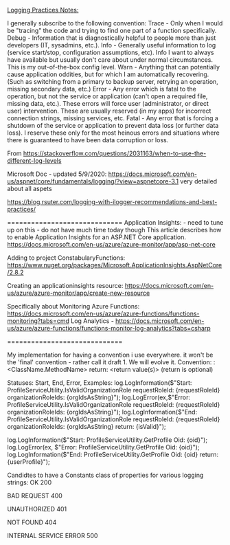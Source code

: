

<ins>Logging Practices Notes:<ins> 

I generally subscribe to the following convention:
Trace - Only when I would be "tracing" the code and trying to find one part of a function specifically.
Debug - Information that is diagnostically helpful to people more than just developers (IT, sysadmins, etc.).
Info - Generally useful information to log (service start/stop, configuration assumptions, etc). Info I want to always have available but usually don't care about under normal circumstances. This is my out-of-the-box config level.
Warn - Anything that can potentially cause application oddities, but for which I am automatically recovering. (Such as switching from a primary to backup server, retrying an operation, missing secondary data, etc.)
Error - Any error which is fatal to the operation, but not the service or application (can't open a required file, missing data, etc.). These errors will force user (administrator, or direct user) intervention. These are usually reserved (in my apps) for incorrect connection strings, missing services, etc.
Fatal - Any error that is forcing a shutdown of the service or application to prevent data loss (or further data loss). I reserve these only for the most heinous errors and situations where there is guaranteed to have been data corruption or loss.
 
From <https://stackoverflow.com/questions/2031163/when-to-use-the-different-log-levels>
 
 
Microsoft Doc - updated 5/9/2020:	https://docs.microsoft.com/en-us/aspnet/core/fundamentals/logging/?view=aspnetcore-3.1 
very detailed about all aspets
 
https://blog.rsuter.com/logging-with-ilogger-recommendations-and-best-practices/
 
 
 
=============================
Application Insights: - need to tune up on this - do not have much time today though
This article describes how to enable Application Insights for an ASP.NET Core application. 
https://docs.microsoft.com/en-us/azure/azure-monitor/app/asp-net-core
 
 
Adding to project ConstabularyFunctions: 
https://www.nuget.org/packages/Microsoft.ApplicationInsights.AspNetCore/2.8.2 
 
Creating an applicationinsights resource:
https://docs.microsoft.com/en-us/azure/azure-monitor/app/create-new-resource
 
 
Specifically about Monitoring Azure Functions:  https://docs.microsoft.com/en-us/azure/azure-functions/functions-monitoring?tabs=cmd 
Log Analytics  - https://docs.microsoft.com/en-us/azure/azure-functions/functions-monitor-log-analytics?tabs=csharp 
 
 
 
=============================
 
My implementation for having a convention i use everywhere.
it won't be the 'final' convention - rather call it draft 1.  We will evolve it.
Convention: 
<Status inside method>:  <ClassName.MethodName>  <list of parameters as key value pairs> return: <return value(s)> (return is optional)
 
Statuses:	Start,  End,  Error, 
Examples:
log.LogInformation($"Start: ProfileServiceUtility.IsValidOrganizationRole requestRoleId: {requestRoleId} organizationRoleIds: {orgIdsAsString}");
log.LogError(ex,$"Error: ProfileServiceUtility.IsValidOrganizationRole requestRoleId: {requestRoleId} organizationRoleIds: {orgIdsAsString}");
log.LogInformation($"End: ProfileServiceUtility.IsValidOrganizationRole requestRoleId: {requestRoleId} organizationRoleIds: {orgIdsAsString} return: {isValid}");
 
log.LogInformation($"Start: ProfileServiceUtility.GetProfile Oid: {oid}");
log.LogError(ex, $"Error: ProfileServiceUtility.GetProfile Oid: {oid}");
log.LogInformation($"End: ProfileServiceUtility.GetProfile Oid: {oid} return: {userProfile}");
 
 
 
Candidtes to have a Constants class of properties for various logging strings:
OK 200
 
BAD REQUEST 400
 
UNAUTHORIZED 401
 
NOT FOUND 404
 
INTERNAL SERVICE ERROR 500


